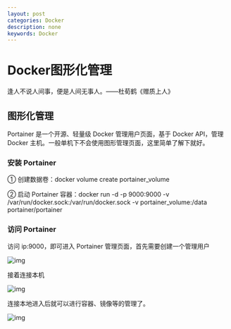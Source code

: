 ```yaml
---
layout: post
categories: Docker
description: none
keywords: Docker
---
```

# Docker图形化管理

逢人不说人间事，便是人间无事人。——杜荀鹤《赠质上人》

## 图形化管理

Portainer 是一个开源、轻量级 Docker 管理用户页面，基于 Docker API，管理 Docker 主机。一般单机下不会使用图形管理页面，这里简单了解下就好。

### 安装 Portainer

① 创建数据卷：docker volume create portainer_volume

② 启动 Portainer 容器：docker run -d -p 9000:9000 -v /var/run/docker.sock:/var/run/docker.sock -v portainer_volume:/data portainer/portainer



### 访问 Portainer

访问 ip:9000，即可进入 Portainer 管理页面，首先需要创建一个管理用户

![img](https://img2018.cnblogs.com/blog/856154/201910/856154-20191020224032167-156230665.png)

接着连接本机

![img](https://img2018.cnblogs.com/blog/856154/201910/856154-20191020224620389-1112771799.png)

连接本地进入后就可以进行容器、镜像等的管理了。

![img](https://img2018.cnblogs.com/blog/856154/201910/856154-20191020224646240-69261385.png)



